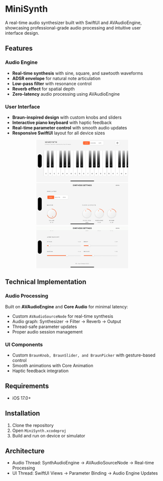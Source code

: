 # MiniSynth

A real-time audio synthesizer built with SwiftUI and AVAudioEngine, showcasing professional-grade audio processing and intuitive user interface design.


## Features

### Audio Engine
- **Real-time synthesis** with sine, square, and sawtooth waveforms
- **ADSR envelope** for natural note articulation  
- **Low-pass filter** with resonance control
- **Reverb effect** for spatial depth
- **Zero-latency** audio processing using AVAudioEngine

### User Interface
- **Braun-inspired design** with custom knobs and sliders
- **Interactive piano keyboard** with haptic feedback
- **Real-time parameter control** with smooth audio updates
- **Responsive SwiftUI** layout for all device sizes

<p align="center">
  <img src="images/main.png" alt="Home Page" width="300"/>
  <img src="images/settings1.png" alt="Synth Settings 1" width="300"/>
  <img src="images/settings2.png" alt="Synth Settings 2" width="300"/>
</p>

## Technical Implementation

### Audio Processing
Built on **AVAudioEngine** and **Core Audio** for minimal latency:
- Custom `AVAudioSourceNode` for real-time synthesis
- Audio graph: Synthesizer → Filter → Reverb → Output
- Thread-safe parameter updates
- Proper audio session management

### UI Components
- Custom `BraunKnob, BraunSlider, and BraunPicker` with gesture-based control
- Smooth animations with Core Animation
- Haptic feedback integration

## Requirements
- iOS 17.0+

## Installation
1. Clone the repository
2. Open `MiniSynth.xcodeproj`
3. Build and run on device or simulator

## Architecture
- Audio Thread: SynthAudioEngine → AVAudioSourceNode → Real-time Processing
- UI Thread: SwiftUI Views → Parameter Binding → Audio Engine Updates
